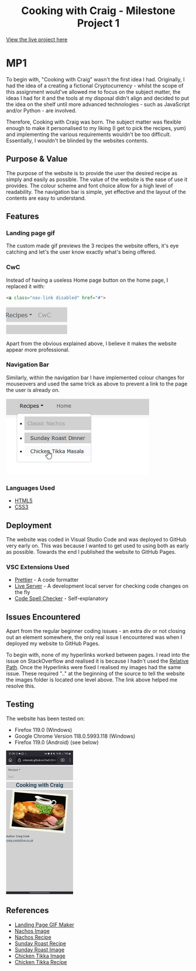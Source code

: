<h1 align="center">Cooking with Craig - Milestone Project 1</h1>

[View the live project here](https://crlecook.github.io/CwC-CI-MP1/)

# MP1
To begin with, "Cooking with Craig" wasn't the first idea I had. Originally, I had the idea of a creating a fictional Cryptocurrency - whilst the scope of this assignment would've allowed me to focus on the subject matter, the ideas I had for it and the tools at my disposal didn't align and decided to put the idea on the shelf until more advanced technologies - such as JavaScript and/or Python - are involved.

Therefore, Cooking with Craig was born. The subject matter was flexible enough to make it personalised to my liking (I get to pick the recipes, yum) and implementing the various requirements wouldn't be too difficult. Essentially, I wouldn't be blinded by the websites contents.

## Purpose & Value
The purpose of the website is to provide the user the desired recipe as simply and easily as possible. The value of the website is the ease of use it provides. The colour scheme and font choice allow for a high level of readability. The navigation bar is simple, yet effective and the layout of the contents are easy to understand.

## Features
### Landing page gif
The custom made gif previews the 3 recipes the website offers, it's eye catching and let's the user know exactly what's being offered.

### CwC
Instead of having a useless Home page button on the home page, I replaced it with:
```HTML
<a class="nav-link disabled" href="#">
```
 ![image](/documentation/CwC_screenshot.png) 

Apart from the obvious explained above, I believe it makes the website appear more professional.

### Navigation Bar

Similarly, within the navigation bar I have implemented colour changes for mouseovers and used the same trick as above to prevent a link to the page the user is already on.

![image](/documentation/Nav_screenshot.png)

### Languages Used

-   [HTML5](https://en.wikipedia.org/wiki/HTML5)
-   [CSS3](https://en.wikipedia.org/wiki/Cascading_Style_Sheets)

## Deployment

The website was coded in Visual Studio Code and was deployed to GitHub very early on. This was because I wanted to get used to using both as early as possible. Towards the end I published the website to GitHub Pages.

### VSC Extensions Used

-   [Prettier](https://marketplace.visualstudio.com/items?itemName=esbenp.prettier-vscode) - A code formatter
-   [Live Server](https://marketplace.visualstudio.com/items?itemName=ritwickdey.LiveServer) - A development local server for checking code changes on the fly
-   [Code Spell Checker](https://marketplace.visualstudio.com/items?itemName=streetsidesoftware.code-spell-checker) - Self-explanatory

## Issues Encountered

Apart from the regular beginner coding issues - an extra div or not closing out an element somewhere, the only real issue I encountered was when I deployed my website to GitHub Pages.

To begin with, none of my hyperlinks worked between pages. I read into the issue on StackOverflow and realised it is because I hadn't used the [Relative Path](https://www.w3schools.com/html/html_filepaths.asp). Once the Hyperlinks were fixed I realised my images had the same issue. These required ".." at the beginning of the source to tell the website the images folder is located one level above. The link above helped me resolve this.

## Testing

The website has been tested on:

- Firefox 119.0 (Windows)
- Google Chrome Version 118.0.5993.118 (Windows)
- Firefox 119.0 (Android) (see below)

![image](/documentation/android_screenshot.jpg)

## References

- [Landing Page GIF Maker](https://ezgif.com)
- [Nachos Image](https://www.allrecipes.com/thmb/D7DaS599F_3YYecHu0CK_MXHMMk=/1500x0/filters:no_upscale():max_bytes(150000):strip_icc()/1652036285Air20Fried20Quick20and20Easy20Nachos-2000-c55ba88542cc444e921569e06260c582.jpeg)
- [Nachos Recipe](https://www.bbcgoodfood.com/recipes/speedy-nachos)
- [Sunday Roast Recipe](https://www.kitchensanctuary.com/roast-beef-dinner/)
- [Sunday Roast Image](https://www.kimbersfarmshop.co.uk/blog-admin/wp-content/uploads/2021/10/shutterstock_53001679-scaled.jpg)
- [Chicken Tikka Image](https://static.onecms.io/wp-content/uploads/sites/43/2023/01/31/239867chef-johns-chicken-tikka-masala-ddmfs-3X4-0572.jp)
- [Chicken Tikka Recipe](https://www.allrecipes.com/recipe/239867/chef-johns-chicken-tikka-masala/)